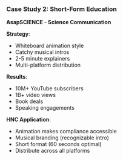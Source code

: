 ### Case Study 2: Short-Form Education

**AsapSCIENCE - Science Communication**

**Strategy**:

- Whiteboard animation style
- Catchy musical intros
- 2-5 minute explainers
- Multi-platform distribution

**Results**:

- 10M+ YouTube subscribers
- 1B+ video views
- Book deals
- Speaking engagements

**HNC Application**:

- Animation makes compliance accessible
- Musical branding (recognizable intro)
- Short format (60 seconds optimal)
- Distribute across all platforms
